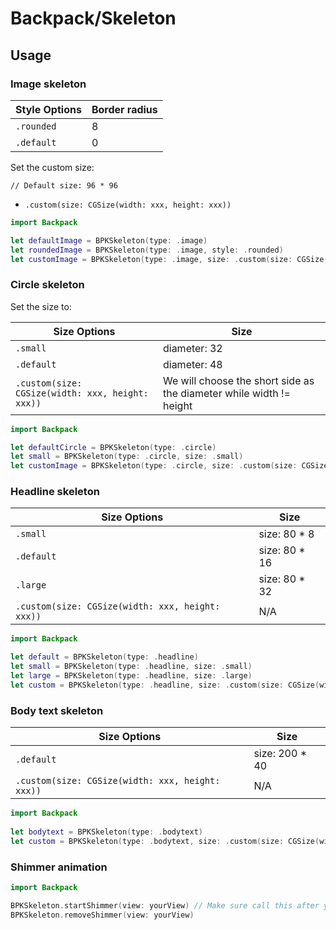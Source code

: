 # Backpack/Skeleton

## Usage

### **Image skeleton**


| Style Options   | Border radius  |
|  ----  | ----  |
| `.rounded`  | 8 |
| `.default`  | 0 |

Set the custom size:

`// Default size: 96 * 96`
* `.custom(size: CGSize(width: xxx, height: xxx))`


```swift
import Backpack

let defaultImage = BPKSkeleton(type: .image)
let roundedImage = BPKSkeleton(type: .image, style: .rounded)
let customImage = BPKSkeleton(type: .image, size: .custom(size: CGSize(width: 160, height: 160)))
```

### **Circle skeleton**

Set the size to:

|  Size Options   | Size  |
|  ----  | ----  |
| `.small`  |  diameter: 32 |
| `.default`  |  diameter: 48 |
| `.custom(size: CGSize(width: xxx, height: xxx))`  |  We will choose the short side as the diameter while width != height |
```swift
import Backpack

let defaultCircle = BPKSkeleton(type: .circle)
let small = BPKSkeleton(type: .circle, size: .small)
let customImage = BPKSkeleton(type: .circle, size: .custom(size: CGSize(width: 100, height: 120)))
```


### **Headline skeleton**

|  Size Options   | Size  |
|  ----  | ----  |
| `.small`  |   size: 80 * 8 |
| `.default`  |  size: 80 * 16 |
| `.large`  |   size: 80 * 32 |
| `.custom(size: CGSize(width: xxx, height: xxx))`  |  N/A|

```swift
import Backpack

let default = BPKSkeleton(type: .headline)
let small = BPKSkeleton(type: .headline, size: .small)
let large = BPKSkeleton(type: .headline, size: .large)
let custom = BPKSkeleton(type: .headline, size: .custom(size: CGSize(width: 88, height: 48)))
```

### **Body text skeleton**

|  Size Options   | Size  |
|  ----  | ----  |
| `.default`  |  size: 200 * 40 |
| `.custom(size: CGSize(width: xxx, height: xxx))`  |   N/A |


```swift
import Backpack
        
let bodytext = BPKSkeleton(type: .bodytext)
let custom = BPKSkeleton(type: .bodytext, size: .custom(size: CGSize(width: 260, height: 60)))
```

### Shimmer animation
```swift
import Backpack

BPKSkeleton.startShimmer(view: yourView) // Make sure call this after yourView rendered.
BPKSkeleton.removeShimmer(view: yourView)

```